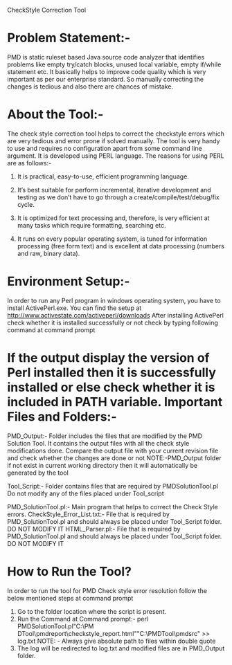 CheckStyle Correction Tool

Problem Statement:-
=============================================================================
PMD is static ruleset based Java source code analyzer that identifies problems like empty try/catch blocks, unused local variable, empty if/while statement etc. It basically helps to improve code quality which is very important as per our enterprise standard. So manually correcting the changes is tedious and also there are chances of mistake. 

About the Tool:-
=============================================================================
The check style correction tool helps to correct the checkstyle errors which are very tedious and error prone if solved manually. The tool is very handy to use and requires no configuration apart from some command line argument. It is developed using PERL language. The reasons for using PERL are as follows:-

1.	It is practical, easy-to-use, efficient programming language.

2.	It’s best suitable for perform incremental, iterative development and testing as we don’t have to go through a create/compile/test/debug/fix cycle.

3.	It is optimized for text processing and, therefore, is very efficient at many tasks which require formatting, searching etc. 

4.	It runs on every popular operating system, is tuned for information processing (free form text) and is excellent at data processing (numbers and raw, binary data).



Environment Setup:-
=============================================================================
In order to run any Perl program in windows operating system, you have to install ActivePerl.exe. You can find the setup at http://www.activestate.com/activeperl/downloads
After installing ActivePerl check whether it is installed successfully or not check by typing following command at command prompt
 
If the output display the version of Perl installed then it is successfully installed or else check whether it is included in PATH variable.
Important Files and Folders:-
=============================================================================
PMD_Output:- Folder includes the files that are modified by the PMD Solution Tool. It contains the output files with all the check style modifications done.  Compare the output file with your current revision file and check whether the changes are done or not
NOTE:-PMD_Output folder if not exist in current working directory then it will automatically be generated by the tool

Tool_Script:- Folder contains files that are required by PMDSolutionTool.pl
Do not modify any of the files placed under Tool_script

PMD_SolutionTool.pl:- Main program that helps to correct the Check Style errors. 
CheckStyle_Error_List.txt:- File  that is required by PMD_SolutionTool.pl and should always be placed under Tool_Script folder. DO NOT MODIFY IT
HTML_Parser.pl:- File that is required by PMD_SolutionTool.pl and should always be placed under Tool_Script folder. DO NOT MODIFY IT

How to Run the Tool?
=============================================================================
In order to run the tool for PMD Check style error resolution follow the below mentioned steps at command prompt
1.	Go to the folder location where the script is present.
2.	Run the Command at Command prompt:- 
perl<space> PMDSolutionTool.pl<space>"C:\PM
DTool\pmdreport\checkstyle_report.html"<space>"C:\PMDTool\pmdsrc" >> log.txt
NOTE: - Always give absolute path to files within double quote
3.	The log will be redirected to log.txt and modified files are in PMD_Output folder.
